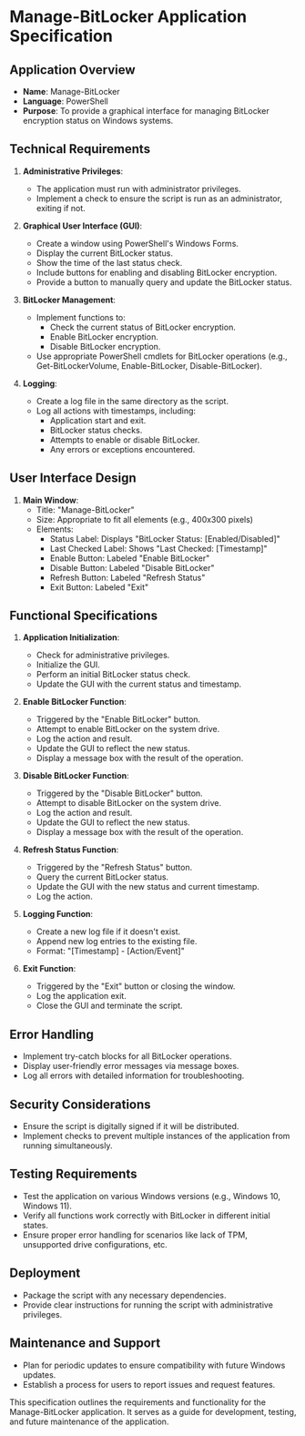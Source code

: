 # Manage-BitLocker Application Specification

## Application Overview
- **Name**: Manage-BitLocker
- **Language**: PowerShell
- **Purpose**: To provide a graphical interface for managing BitLocker encryption status on Windows systems.

## Technical Requirements
1. **Administrative Privileges**: 
   - The application must run with administrator privileges.
   - Implement a check to ensure the script is run as an administrator, exiting if not.

2. **Graphical User Interface (GUI)**:
   - Create a window using PowerShell's Windows Forms.
   - Display the current BitLocker status.
   - Show the time of the last status check.
   - Include buttons for enabling and disabling BitLocker encryption.
   - Provide a button to manually query and update the BitLocker status.

3. **BitLocker Management**:
   - Implement functions to:
     - Check the current status of BitLocker encryption.
     - Enable BitLocker encryption.
     - Disable BitLocker encryption.
   - Use appropriate PowerShell cmdlets for BitLocker operations (e.g., Get-BitLockerVolume, Enable-BitLocker, Disable-BitLocker).

4. **Logging**:
   - Create a log file in the same directory as the script.
   - Log all actions with timestamps, including:
     - Application start and exit.
     - BitLocker status checks.
     - Attempts to enable or disable BitLocker.
     - Any errors or exceptions encountered.

## User Interface Design
1. **Main Window**:
   - Title: "Manage-BitLocker"
   - Size: Appropriate to fit all elements (e.g., 400x300 pixels)
   - Elements:
     - Status Label: Displays "BitLocker Status: [Enabled/Disabled]"
     - Last Checked Label: Shows "Last Checked: [Timestamp]"
     - Enable Button: Labeled "Enable BitLocker"
     - Disable Button: Labeled "Disable BitLocker"
     - Refresh Button: Labeled "Refresh Status"
     - Exit Button: Labeled "Exit"

## Functional Specifications

1. **Application Initialization**:
   - Check for administrative privileges.
   - Initialize the GUI.
   - Perform an initial BitLocker status check.
   - Update the GUI with the current status and timestamp.

2. **Enable BitLocker Function**:
   - Triggered by the "Enable BitLocker" button.
   - Attempt to enable BitLocker on the system drive.
   - Log the action and result.
   - Update the GUI to reflect the new status.
   - Display a message box with the result of the operation.

3. **Disable BitLocker Function**:
   - Triggered by the "Disable BitLocker" button.
   - Attempt to disable BitLocker on the system drive.
   - Log the action and result.
   - Update the GUI to reflect the new status.
   - Display a message box with the result of the operation.

4. **Refresh Status Function**:
   - Triggered by the "Refresh Status" button.
   - Query the current BitLocker status.
   - Update the GUI with the new status and current timestamp.
   - Log the action.

5. **Logging Function**:
   - Create a new log file if it doesn't exist.
   - Append new log entries to the existing file.
   - Format: "[Timestamp] - [Action/Event]"

6. **Exit Function**:
   - Triggered by the "Exit" button or closing the window.
   - Log the application exit.
   - Close the GUI and terminate the script.

## Error Handling
- Implement try-catch blocks for all BitLocker operations.
- Display user-friendly error messages via message boxes.
- Log all errors with detailed information for troubleshooting.

## Security Considerations
- Ensure the script is digitally signed if it will be distributed.
- Implement checks to prevent multiple instances of the application from running simultaneously.

## Testing Requirements
- Test the application on various Windows versions (e.g., Windows 10, Windows 11).
- Verify all functions work correctly with BitLocker in different initial states.
- Ensure proper error handling for scenarios like lack of TPM, unsupported drive configurations, etc.

## Deployment
- Package the script with any necessary dependencies.
- Provide clear instructions for running the script with administrative privileges.

## Maintenance and Support
- Plan for periodic updates to ensure compatibility with future Windows updates.
- Establish a process for users to report issues and request features.

This specification outlines the requirements and functionality for the Manage-BitLocker application. It serves as a guide for development, testing, and future maintenance of the application.
